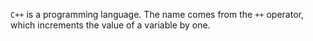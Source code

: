 `C++` is a programming language. The name comes from the `++` operator, which increments the value of a variable by one.
